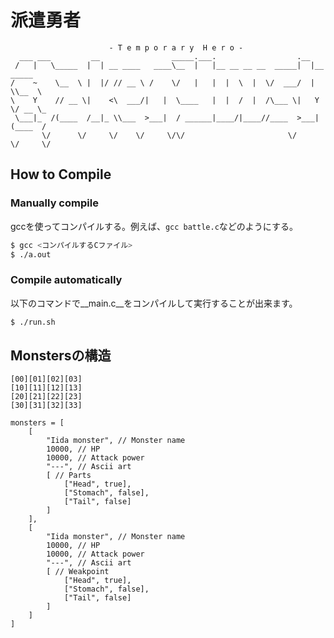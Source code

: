 # 派遣勇者

```
                      - T e m p o r a r y  H e r o -
  ___ ___         __                _____.___.                  .__
 /   |   \_____  |  | __ ____   ____\__  |   |__ __ __ __  _____|  |__ _____
/    ~    \__  \ |  |/ // __ \ /    \/   |   |  |  \  |  \/  ___/  |  \\__  \
\    Y    // __ \|    <\  ___/|   |  \____   |  |  /  |  /\___ \|   Y  \/ __ \_
 \___|_  /(____  /__|_ \\___  >___|  / ______|____/|____//____  >___|  (____  /
       \/      \/     \/    \/     \/\/                       \/     \/     \/
```

## How to Compile

### Manually compile

gccを使ってコンパイルする。例えば、`gcc battle.c`などのようにする。

```bash
$ gcc <コンパイルするCファイル>
$ ./a.out
```

### Compile automatically

以下のコマンドで__main.c__をコンパイルして実行することが出来ます。

```bash
$ ./run.sh
```

## Monstersの構造

```
[00][01][02][03]
[10][11][12][13]
[20][21][22][23]
[30][31][32][33]

monsters = [
    [
        "Iida monster", // Monster name
        10000, // HP
        10000, // Attack power
        "---", // Ascii art
        [ // Parts
            ["Head", true],
            ["Stomach", false],
            ["Tail", false]
        ]
    ],
    [
        "Iida monster", // Monster name
        10000, // HP
        10000, // Attack power
        "---", // Ascii art
        [ // Weakpoint
            ["Head", true],
            ["Stomach", false],
            ["Tail", false]
        ]
    ]
]
```
